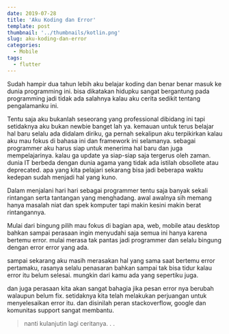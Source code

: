 ```yaml
---
date: 2019-07-28
title: 'Aku Koding dan Error'
template: post
thumbnail: '../thumbnails/kotlin.png'
slug: aku-koding-dan-error
categories:
  - Mobile
tags:
  - flutter
---
```


Sudah hampir dua tahun lebih aku belajar koding dan benar benar masuk ke dunia programming ini. bisa dikatakan hidupku sangat bergantung pada programming jadi tidak ada salahnya kalau aku cerita sedikit tentang pengalamanku ini. 

Tentu saja aku bukanlah seseorang yang professional dibidang ini tapi setidaknya aku bukan newbie banget lah ya. kemauan untuk terus belajar hal baru selalu ada didalam diriku, ga pernah sekalipun aku terpikirkan kalau aku mau fokus di bahasa ini dan framework ini selamanya. sebagai programmer aku harus siap untuk menerima hal baru dan juga mempelajarinya. kalau ga update ya siap-siap saja tergerus oleh zaman. dunia IT berbeda dengan dunia agama yang tidak ada istilah obsollete atau deprecated. apa yang kita pelajari sekarang bisa jadi beberapa waktu kedepan sudah menjadi hal yang kuno. 

Dalam menjalani hari hari sebagai programmer tentu saja banyak sekali rintangan serta tantangan yang menghadang. awal awalnya sih memang hanya masalah niat dan spek komputer tapi makin kesini makin berat rintangannya. 

Mulai dari bingung pilih mau fokus di bagian apa, web, mobile atau desktop bahkan sampai perasaan ingin menyudahi saja semua ini hanya karena bertemu error. mulai merasa tak pantas jadi programmer dan selalu bingung dengan error error yang ada. 

sampai sekarang aku masih merasakan hal yang sama saat bertemu error pertamaku, rasanya selalu penasaran bahkan sampai tak bisa tidur kalau error itu belum selesai. mungkin dari kamu ada yang sepertiku juga. 

dan juga perasaan kita akan sangat bahagia jika pesan error nya berubah walaupun belum fix. setidaknya kita telah melakukan perjuangan untuk menyelesaikan error itu. dan disinilah peran stackoverflow, google dan komunitas support sangat membantu. 

>nanti kulanjutin lagi ceritanya. . . 